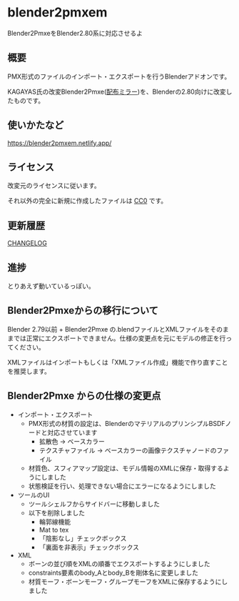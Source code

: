 # blender2pmxem

Blender2PmxeをBlender2.80系に対応させるよ

## 概要

PMX形式のファイルのインポート・エクスポートを行うBlenderアドオンです。

KAGAYAS氏の改変Blender2Pmxe([配布ミラー](https://bowlroll.net/file/145391))を、Blenderの2.80向けに改変したものです。

## 使いかたなど

https://blender2pmxem.netlify.app/

## ライセンス
改変元のライセンスに従います。

それ以外の完全に新規に作成したファイルは [CC0](https://creativecommons.org/publicdomain/zero/1.0/legalcode) です。

## 更新履歴
[CHANGELOG](CHANGELOG.md)

## 進捗
とりあえず動いているっぽい。

## Blender2Pmxeからの移行について

Blender 2.79以前 + Blender2Pmxe の.blendファイルとXMLファイルをそのままでは正常にエクスポートできません。仕様の変更点を元にモデルの修正を行ってください。

XMLファイルはインポートもしくは「XMLファイル作成」機能で作り直すことを推奨します。

## Blender2Pmxe からの仕様の変更点

* インポート・エクスポート
  * PMX形式の材質の設定は、BlenderのマテリアルのプリンシプルBSDFノードと対応させています
    * 拡散色 → ベースカラー
    * テクスチャファイル → ベースカラーの画像テクスチャノードのファイル
  * 材質色、スフィアマップ設定は、モデル情報のXMLに保存・取得するようにしました
  * 状態検証を行い、処理できない場合にエラーになるようにしました
* ツールのUI
  * ツールシェルフからサイドバーに移動しました
  * 以下を削除しました
    * 輪郭線機能
    * Mat to tex
    * 「陰影なし」チェックボックス
    * 「裏面を非表示」チェックボックス
* XML
  * ボーンの並び順をXMLの順番でエクスポートするようにしました
  * constraints要素のbody_Aとbody_Bを剛体名に変更しました
  * 材質モーフ・ボーンモーフ・グループモーフをXMLに保存するようにしました
